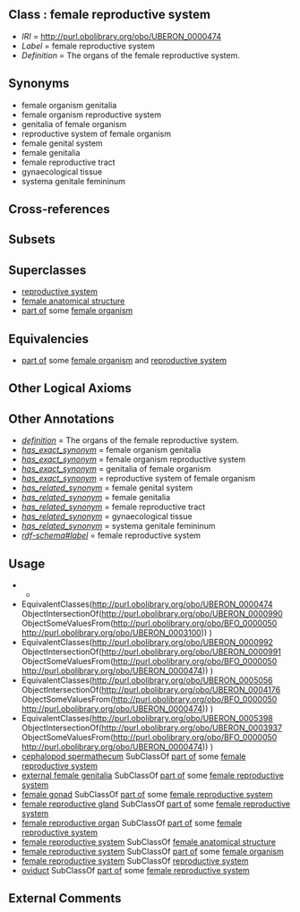 
## Class : female reproductive system

 * *IRI* = http://purl.obolibrary.org/obo/UBERON_0000474
 * *Label* = female reproductive system
 * *Definition* = The organs of the female reproductive system.

## Synonyms

 * female organism genitalia
 * female organism reproductive system
 * genitalia of female organism
 * reproductive system of female organism
 * female genital system
 * female genitalia
 * female reproductive tract
 * gynaecological tissue
 * systema genitale femininum

## Cross-references


## Subsets


## Superclasses

 * [reproductive system](../../UBERON/90/UBERON_0000990.md)
 * [female anatomical structure](../../UBERON/04/UBERON_0014404.md)
 * [part of](../../BFO/50/BFO_0000050.md) some [female organism](../../UBERON/00/UBERON_0003100.md)

## Equivalencies

 * [part of](../../BFO/50/BFO_0000050.md) some [female organism](../../UBERON/00/UBERON_0003100.md) and [reproductive system](../../UBERON/90/UBERON_0000990.md)

## Other Logical Axioms


## Other Annotations

 * *[definition](../../IAO/15/IAO_0000115.md)* = The organs of the female reproductive system.
 * *[has_exact_synonym](../../ym/oboInOwl#hasExactSynonym.md)* = female organism genitalia
 * *[has_exact_synonym](../../ym/oboInOwl#hasExactSynonym.md)* = female organism reproductive system
 * *[has_exact_synonym](../../ym/oboInOwl#hasExactSynonym.md)* = genitalia of female organism
 * *[has_exact_synonym](../../ym/oboInOwl#hasExactSynonym.md)* = reproductive system of female organism
 * *[has_related_synonym](../../ym/oboInOwl#hasRelatedSynonym.md)* = female genital system
 * *[has_related_synonym](../../ym/oboInOwl#hasRelatedSynonym.md)* = female genitalia
 * *[has_related_synonym](../../ym/oboInOwl#hasRelatedSynonym.md)* = female reproductive tract
 * *[has_related_synonym](../../ym/oboInOwl#hasRelatedSynonym.md)* = gynaecological tissue
 * *[has_related_synonym](../../ym/oboInOwl#hasRelatedSynonym.md)* = systema genitale femininum
 * *[rdf-schema#label](../../el/rdf-schema#label.md)* = female reproductive system

## Usage

 * -
 * EquivalentClasses(<http://purl.obolibrary.org/obo/UBERON_0000474> ObjectIntersectionOf(<http://purl.obolibrary.org/obo/UBERON_0000990> ObjectSomeValuesFrom(<http://purl.obolibrary.org/obo/BFO_0000050> <http://purl.obolibrary.org/obo/UBERON_0003100>)) )
 * EquivalentClasses(<http://purl.obolibrary.org/obo/UBERON_0000992> ObjectIntersectionOf(<http://purl.obolibrary.org/obo/UBERON_0000991> ObjectSomeValuesFrom(<http://purl.obolibrary.org/obo/BFO_0000050> <http://purl.obolibrary.org/obo/UBERON_0000474>)) )
 * EquivalentClasses(<http://purl.obolibrary.org/obo/UBERON_0005056> ObjectIntersectionOf(<http://purl.obolibrary.org/obo/UBERON_0004176> ObjectSomeValuesFrom(<http://purl.obolibrary.org/obo/BFO_0000050> <http://purl.obolibrary.org/obo/UBERON_0000474>)) )
 * EquivalentClasses(<http://purl.obolibrary.org/obo/UBERON_0005398> ObjectIntersectionOf(<http://purl.obolibrary.org/obo/UBERON_0003937> ObjectSomeValuesFrom(<http://purl.obolibrary.org/obo/BFO_0000050> <http://purl.obolibrary.org/obo/UBERON_0000474>)) )
 * [cephalopod spermathecum](../../CEPH/36/CEPH_0000236.md) SubClassOf [part of](../../BFO/50/BFO_0000050.md) some [female reproductive system](../../UBERON/74/UBERON_0000474.md)
 * [external female genitalia](../../UBERON/56/UBERON_0005056.md) SubClassOf [part of](../../BFO/50/BFO_0000050.md) some [female reproductive system](../../UBERON/74/UBERON_0000474.md)
 * [female gonad](../../UBERON/92/UBERON_0000992.md) SubClassOf [part of](../../BFO/50/BFO_0000050.md) some [female reproductive system](../../UBERON/74/UBERON_0000474.md)
 * [female reproductive gland](../../UBERON/98/UBERON_0005398.md) SubClassOf [part of](../../BFO/50/BFO_0000050.md) some [female reproductive system](../../UBERON/74/UBERON_0000474.md)
 * [female reproductive organ](../../UBERON/34/UBERON_0003134.md) SubClassOf [part of](../../BFO/50/BFO_0000050.md) some [female reproductive system](../../UBERON/74/UBERON_0000474.md)
 * [female reproductive system](../../UBERON/74/UBERON_0000474.md) SubClassOf [female anatomical structure](../../UBERON/04/UBERON_0014404.md)
 * [female reproductive system](../../UBERON/74/UBERON_0000474.md) SubClassOf [part of](../../BFO/50/BFO_0000050.md) some [female organism](../../UBERON/00/UBERON_0003100.md)
 * [female reproductive system](../../UBERON/74/UBERON_0000474.md) SubClassOf [reproductive system](../../UBERON/90/UBERON_0000990.md)
 * [oviduct](../../UBERON/93/UBERON_0000993.md) SubClassOf [part of](../../BFO/50/BFO_0000050.md) some [female reproductive system](../../UBERON/74/UBERON_0000474.md)

## External Comments


